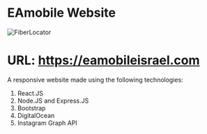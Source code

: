 # EAmobile Website

![FiberLocator](https://eamobileisrael.com/ea.png)

# URL: https://eamobileisrael.com


A responsive website made using the following technologies: 
1) React.JS
2) Node.JS and Express.JS
3) Bootstrap
4) DigitalOcean
5) Instagram Graph API
